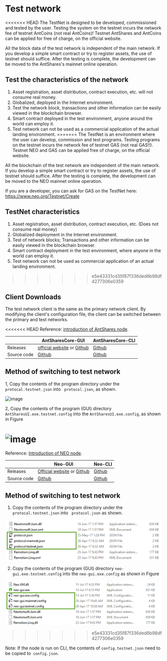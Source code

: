 # Test network

<<<<<<< HEAD
The TestNet is designed to be developed, commissioned and tested by the user. Testing the system on the testnet incurs the network fee of testnet AntCoins (not real AntCoins)! Testnet AntShares and AntCoins can be applied for free of charge, on the official website.

All the block data of the test network is independent of the main network. If you develop a simple smart contract or try to register assets, the use of testnet should suffice. After the testing is complete, the development can be moved to the AntShares's mainnet online operation.

## Test the characteristics of the network

1. Asset registration, asset distribution, contract execution, etc. will not consume real money.
2. Globalized, deployed in the Internet environment.
3. Test the network block, transactions and other information can be easily viewed in the blockchain browser.
4. Smart contract deployed in the test environment, anyone around the world can employ it.
5. Test network can not be used as a commercial application of the actual landing environment.
=======
The TestNet is an environment where the user can develop, commission and test programs. Testing programs on the testnet incurs the network fee of testnet GAS (not real GAS!!). Testnet NEO and GAS can be applied free of charge, on the official website.

All the blockchain of the test network are independent of the main network. If you develop a simple smart contract or try to register assets, the use of testnet should suffice. After the testing is complete, the development can be moved to the NEO mainnet online operation.

If you are a developer, you can ask for GAS on the TestNet here: https://www.neo.org/Testnet/Create

## TestNet characteristics

1. Asset registration, asset distribution, contract execution, etc. (Does not consume real money)
2. Globalized deployment in the Internet environment.
3. Test of network blocks; Transactions and other information can be easily viewed in the blockchain browser.
4. Smart contract deployment in the test environment, where anyone in the world can employ it.
5. Test network can not be used as commercial application of an actual landing environment.
>>>>>>> e5e43331cd35f87f336ded6b98df4277306e0359

## Client Downloads

The test network client is the same as the primary network client. By modifying the client's configuration file, the client can be switched between the primary and test networks.

<<<<<<< HEAD
Reference: [introduction of AntShares node](introduction.md).

|      | AntSharesCore-GUI                        | AntSharesCore-CLI                        |
| ---- | ---------------------------------------- | ---------------------------------------- |
| Releases | [official website](https://www.antshares.org/download) or [Github](https://github.com/antshares/antsharescore/releases) | [Github](https://github.com/AntShares/antsharescore/releases) |
Source code | [Github](https://github.com/antshares/antsharescore) | [Github](https://github.com/antshares/antsharescore) |

## Method of switching to test network

1, Copy the contents of the program directory under the `protocal.testnet.json` into ` protocol.json`, as shown.

![image](http://docs.antshares.org/images/2017-06-08_14-16-35.png)

2, Copy the contents of the program (GUI) directory `AntSharesUI.exe.testnet.config` into the `AntSharesUI.exe.config`, as shown in Figure

![image](http://docs.antshares.org/images/2017-06-08_14-16-12.png)
=======
Reference: [Introduction of NEO node](introduction.md).

|      | Neo-GUI                        | Neo-CLI                        |
| ---- | ---------------------------------------- | ---------------------------------------- |
| Releases | [Official website](https://www.neo.org/download) or [Github](https://github.com/neo-project/neo-gui/releases) | [Github](https://github.com/neo-project/neo-cli/releases) |
| Source code | [Github](https://github.com/neo-project/neo-gui) | [Github](https://github.com/neo-project/neo-cli) |

## Method of switching to test network

1. Copy the contents of the program directory under the `protocal.testnet.json` into ` protocol.json` as shown.

![image](/assets/testnet_1.png)

2. Copy the contents of the program (GUI) directory `neo-gui.exe.testnet.config` into the `neo-gui.exe.config` as shown in Figure

![image](/assets/testnet_2.png)
>>>>>>> e5e43331cd35f87f336ded6b98df4277306e0359

Note: If the node is run on CLI, the contents of `config.testnet.json` need to be copied to` config.json`.
